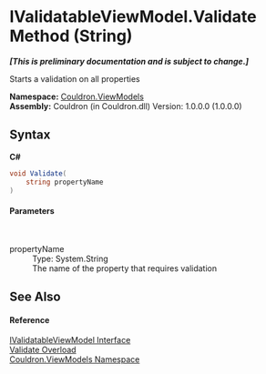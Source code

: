 # IValidatableViewModel.Validate Method (String)
 _**\[This is preliminary documentation and is subject to change.\]**_

Starts a validation on all properties

**Namespace:**&nbsp;<a href="N_Couldron_ViewModels">Couldron.ViewModels</a><br />**Assembly:**&nbsp;Couldron (in Couldron.dll) Version: 1.0.0.0 (1.0.0.0)

## Syntax

**C#**<br />
``` C#
void Validate(
	string propertyName
)
```


#### Parameters
&nbsp;<dl><dt>propertyName</dt><dd>Type: System.String<br />The name of the property that requires validation</dd></dl>

## See Also


#### Reference
<a href="T_Couldron_ViewModels_IValidatableViewModel">IValidatableViewModel Interface</a><br /><a href="Overload_Couldron_ViewModels_IValidatableViewModel_Validate">Validate Overload</a><br /><a href="N_Couldron_ViewModels">Couldron.ViewModels Namespace</a><br />